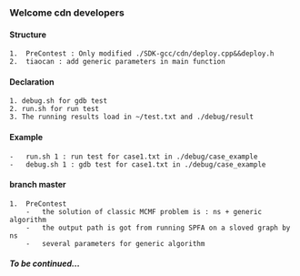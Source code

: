 ### Welcome cdn developers

#### Structure 
    1.  PreContest : Only modified ./SDK-gcc/cdn/deploy.cpp&&deploy.h
    2.  tiaocan : add generic parameters in main function

#### Declaration
    1. debug.sh for gdb test
    2. run.sh for run test
    3. The running results load in ~/test.txt and ./debug/result

#### Example
    -   run.sh 1 : run test for case1.txt in ./debug/case_example
    -   debug.sh 1 : gdb test for case1.txt in ./debug/case_example

#### branch master
    1.  PreContest
        -   the solution of classic MCMF problem is : ns + generic algorithm
        -   the output path is got from running SPFA on a sloved graph by ns
        -   several parameters for generic algorithm

##### To be continued...
